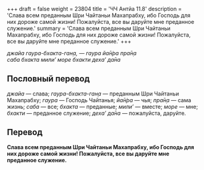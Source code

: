 +++
draft = false
weight = 23804
title = 'ЧЧ Антйа 11.8'
description = 'Слава всем преданным Шри Чайтаньи Махапрабху, ибо Господь для них дороже самой жизни! Пожалуйста, все вы даруйте мне преданное служение.'
summary = 'Слава всем преданным Шри Чайтаньи Махапрабху, ибо Господь для них дороже самой жизни! Пожалуйста, все вы даруйте мне преданное служение.'
+++

_джайа гаура-бхакта-ган̣а, — гаура йа̄н̇ра пра̄н̣а  
саба бхакта мили’ море бхакти деха’ да̄на_

## Пословный перевод

_джайа_ — слава; _гаура_\-_бхакта_\-_ган̣а_ — преданным Шри Чайтаньи Махапрабху; _гаура_ — Господь Чайтанья; _йа̄н̇ра_ — чья; _пра̄н̣а_ — сама жизнь; _саба_ — все; _бхакта_ — преданные; _мили’_ — вместе; _море_ — мне; _бхакти_ — преданное служение; _деха’_ _да̄на_ — пожалуйста, даруйте.

## Перевод

**Слава всем преданным Шри Чайтаньи Махапрабху, ибо Господь для них дороже самой жизни! Пожалуйста, все вы даруйте мне преданное служение.**
